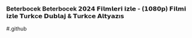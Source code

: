 <h3 style="text-align: left;">Beterbocek Beterbocek 𝟮𝟬𝟮𝟰 𝗙𝗶𝗹𝗺𝗹𝗲𝗿𝗶 𝗶𝘇𝗹𝗲 - (𝟭𝟬𝟴𝟬𝗽) 𝗙𝗶𝗹𝗺𝗶 𝗶𝘇𝗹𝗲 𝗧u𝗿𝗸c𝗲 𝗗𝘂𝗯𝗹𝗮𝗷 & 𝗧u𝗿𝗸c𝗲 𝗔𝗹𝘁𝘆𝗮𝘇ı𝘀</h3><p></p>

#.github
